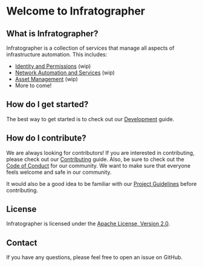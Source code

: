 # Welcome to Infratographer

## What is Infratographer?

Infratographer is a collection of services that manage all aspects of infrastructure automation. This includes:

* [Identity and Permissions] (wip)
* [Network Automation and Services] (wip)
* [Asset Management] (wip)
* More to come!

[Identity and Permissions]: docs/identity.md
[Network Automation and Services]: docs/network-automation-services.md
[Asset Management]: docs/asset.md

## How do I get started?

The best way to get started is to check out our [Development] guide.

[Development]: docs/development.md

## How do I contribute?

We are always looking for contributors! If you are interested in contributing, please check out our [Contributing] guide. Also, be sure to check out the [Code of Conduct] for our community. We want to make sure that everyone feels welcome and safe in our community.

It would also be a good idea to be familiar with our [Project Guidelines] before contributing.

[Contributing]: community/contributing.md
[Code of Conduct]: community/code-of-conduct.md
[Project Guidelines]: community/project-guidelines.md

## License

Infratographer is licensed under the [Apache License, Version 2.0](https://www.apache.org/licenses/LICENSE-2.0).

## Contact

If you have any questions, please feel free to open an issue on GitHub.
